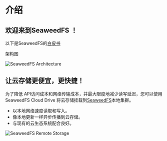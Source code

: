 # 介绍


## 欢迎来到SeaweedFS ！

以下是SeaweedFS的[白皮书](https://github.com/chrislusf/seaweedfs/wiki/SeaweedFS_Architecture.pdf "英文白皮书")

架构图

![SeaweedFS Architecture](https://raw.githubusercontent.com/chrislusf/seaweedfs/master/note/SeaweedFS_Architecture.png)


## 让云存储更便宜，更快捷！

为了降低 API访问成本和网络传输成本，并最大限度地减少读写延迟，您可以使用 SeaweedFS Cloud Drive 将云存储挂载到[SeaweedFS](https://github.com/chrislusf/seaweedfs/wiki/Cloud-Drive-Architecture)本地集群。

* 以本地网络速度读取和写入。
* 像本地更新一样异步传播到云存储。
* 与现有的云生态系统配合良好。

![SeaweedFS Remote Storage](https://raw.githubusercontent.com/chrislusf/seaweedfs/master/note/SeaweedFS_RemoteMount.png)
